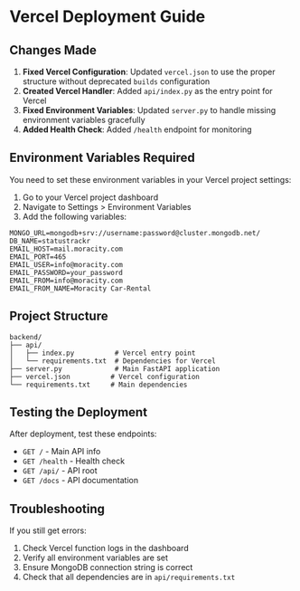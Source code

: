 # Vercel Deployment Guide

## Changes Made

1. **Fixed Vercel Configuration**: Updated `vercel.json` to use the proper structure without deprecated `builds` configuration
2. **Created Vercel Handler**: Added `api/index.py` as the entry point for Vercel
3. **Fixed Environment Variables**: Updated `server.py` to handle missing environment variables gracefully
4. **Added Health Check**: Added `/health` endpoint for monitoring

## Environment Variables Required

You need to set these environment variables in your Vercel project settings:

1. Go to your Vercel project dashboard
2. Navigate to Settings > Environment Variables
3. Add the following variables:

```
MONGO_URL=mongodb+srv://username:password@cluster.mongodb.net/
DB_NAME=statustrackr
EMAIL_HOST=mail.moracity.com
EMAIL_PORT=465
EMAIL_USER=info@moracity.com
EMAIL_PASSWORD=your_password
EMAIL_FROM=info@moracity.com
EMAIL_FROM_NAME=Moracity Car-Rental
```

## Project Structure

```
backend/
├── api/
│   ├── index.py          # Vercel entry point
│   └── requirements.txt  # Dependencies for Vercel
├── server.py             # Main FastAPI application
├── vercel.json          # Vercel configuration
└── requirements.txt     # Main dependencies
```

## Testing the Deployment

After deployment, test these endpoints:

- `GET /` - Main API info
- `GET /health` - Health check
- `GET /api/` - API root
- `GET /docs` - API documentation

## Troubleshooting

If you still get errors:

1. Check Vercel function logs in the dashboard
2. Verify all environment variables are set
3. Ensure MongoDB connection string is correct
4. Check that all dependencies are in `api/requirements.txt`
